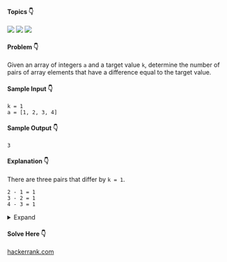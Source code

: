 #### Topics :point_down:
![](https://img.shields.io/badge/-array-wheat) 
![](https://img.shields.io/badge/-sorting-wheat)
![](https://img.shields.io/badge/-two--pointer-wheat)

#### Problem :point_down:
Given an array of integers `a` and a target value `k`, determine the number of pairs of array elements that have a difference equal to the target value. 
#### Sample Input :point_down:
```
k = 1
a = [1, 2, 3, 4]
```
#### Sample Output :point_down:
```
3
```
#### Explanation :point_down:
There are three pairs that differ by `k = 1`.
```
2 - 1 = 1
3 - 2 = 1
4 - 3 = 1
```
<details>
<summary>Expand</summary>

#### Python :point_down:
```py
def pairs(k, a):
    a.sort()
    i, j = 0, 1
    c = 0 # count
    
    while j < len(a):
        d = a[j] - a[i]
        if (d == k):
            c += 1
            j += 1
        elif (d > k):
            i += 1
        else:
            j += 1
    
    return c
```
#### Time Complexity :point_down:
```
O(n log n)
```
#### Space Complexity :point_down:
```
O(1)
```
</details>

#### Solve Here :point_down:
[hackerrank.com](https://www.hackerrank.com/challenges/pairs/problem)

